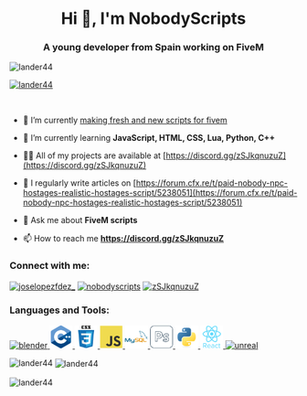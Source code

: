 <h1 align="center">Hi 👋, I'm NobodyScripts</h1>
<h3 align="center">A young developer from Spain working on FiveM</h3>

<p align="left"> <img src="https://komarev.com/ghpvc/?username=lander44&label=Profile%20views&color=0e75b6&style=flat" alt="lander44" /> </p>

<p align="left"> <a href="https://github.com/ryo-ma/github-profile-trophy"><img src="https://github-profile-trophy.vercel.app/?username=lander44" alt="lander44" /></a> </p>

<p align="left"> <a href="https://twitter.com/" target="blank"><img src="https://img.shields.io/twitter/follow/?logo=twitter&style=for-the-badge" alt="" /></a> </p>

- 🔭 I’m currently [making fresh and new scripts for fivem](https://nobody.tebex.io)

- 🌱 I’m currently learning **JavaScript, HTML, CSS, Lua, Python, C++**

- 👨‍💻 All of my projects are available at [https://discord.gg/zSJkqnuzuZ](https://discord.gg/zSJkqnuzuZ)

- 📝 I regularly write articles on [https://forum.cfx.re/t/paid-nobody-npc-hostages-realistic-hostages-script/5238051](https://forum.cfx.re/t/paid-nobody-npc-hostages-realistic-hostages-script/5238051)

- 💬 Ask me about **FiveM scripts**

- 📫 How to reach me **https://discord.gg/zSJkqnuzuZ**

<h3 align="left">Connect with me:</h3>
<p align="left">
<a href="https://instagram.com/joselopezfdez_" target="blank"><img align="center" src="https://raw.githubusercontent.com/rahuldkjain/github-profile-readme-generator/master/src/images/icons/Social/instagram.svg" alt="joselopezfdez_" height="30" width="40" /></a>
<a href="https://www.youtube.com/c/nobodyscripts" target="blank"><img align="center" src="https://raw.githubusercontent.com/rahuldkjain/github-profile-readme-generator/master/src/images/icons/Social/youtube.svg" alt="nobodyscripts" height="30" width="40" /></a>
<a href="https://discord.gg/zSJkqnuzuZ" target="blank"><img align="center" src="https://raw.githubusercontent.com/rahuldkjain/github-profile-readme-generator/master/src/images/icons/Social/discord.svg" alt="zSJkqnuzuZ" height="30" width="40" /></a>
</p>

<h3 align="left">Languages and Tools:</h3>
<p align="left"> <a href="https://www.blender.org/" target="_blank" rel="noreferrer"> <img src="https://download.blender.org/branding/community/blender_community_badge_white.svg" alt="blender" width="40" height="40"/> </a> <a href="https://www.w3schools.com/cpp/" target="_blank" rel="noreferrer"> <img src="https://raw.githubusercontent.com/devicons/devicon/master/icons/cplusplus/cplusplus-original.svg" alt="cplusplus" width="40" height="40"/> </a> <a href="https://www.w3schools.com/css/" target="_blank" rel="noreferrer"> <img src="https://raw.githubusercontent.com/devicons/devicon/master/icons/css3/css3-original-wordmark.svg" alt="css3" width="40" height="40"/> </a> <a href="https://developer.mozilla.org/en-US/docs/Web/JavaScript" target="_blank" rel="noreferrer"> <img src="https://raw.githubusercontent.com/devicons/devicon/master/icons/javascript/javascript-original.svg" alt="javascript" width="40" height="40"/> </a> <a href="https://www.mysql.com/" target="_blank" rel="noreferrer"> <img src="https://raw.githubusercontent.com/devicons/devicon/master/icons/mysql/mysql-original-wordmark.svg" alt="mysql" width="40" height="40"/> </a> <a href="https://www.photoshop.com/en" target="_blank" rel="noreferrer"> <img src="https://raw.githubusercontent.com/devicons/devicon/master/icons/photoshop/photoshop-line.svg" alt="photoshop" width="40" height="40"/> </a> <a href="https://www.python.org" target="_blank" rel="noreferrer"> <img src="https://raw.githubusercontent.com/devicons/devicon/master/icons/python/python-original.svg" alt="python" width="40" height="40"/> </a> <a href="https://reactjs.org/" target="_blank" rel="noreferrer"> <img src="https://raw.githubusercontent.com/devicons/devicon/master/icons/react/react-original-wordmark.svg" alt="react" width="40" height="40"/> </a> <a href="https://unrealengine.com/" target="_blank" rel="noreferrer"> <img src="https://raw.githubusercontent.com/kenangundogan/fontisto/036b7eca71aab1bef8e6a0518f7329f13ed62f6b/icons/svg/brand/unreal-engine.svg" alt="unreal" width="40" height="40"/> </a> </p>

<p><img align="left" src="https://github-readme-stats.vercel.app/api/top-langs?username=lander44&show_icons=true&locale=en&layout=compact" alt="lander44" /></p>

<p>&nbsp;<img align="center" src="https://github-readme-stats.vercel.app/api?username=lander44&show_icons=true&locale=en" alt="lander44" /></p>

<p><img align="center" src="https://github-readme-streak-stats.herokuapp.com/?user=lander44&" alt="lander44" /></p>
